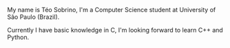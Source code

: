 My name is Téo Sobrino, I'm a Computer Science student at University of São Paulo (Brazil).

Currently I have basic knowledge in C, I'm looking forward to learn C++ and Python.
